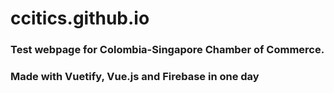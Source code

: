 # ccitics.github.io

### Test webpage for Colombia-Singapore Chamber of Commerce. 
### Made with Vuetify, Vue.js and Firebase in one day
